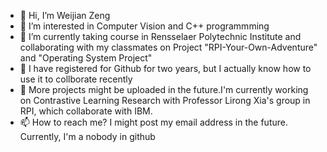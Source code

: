 - 👋 Hi, I’m Weijian Zeng 
- 👀 I’m interested in Computer Vision and C++ programmming
- 🏫 I’m currently taking course in Rensselaer Polytechnic Institute and collaborating with my classmates on Project "RPI-Your-Own-Adventure" and "Operating System Project"
- 💞️ I have registered for Github for two years, but I actually know how to use it to collborate recently
- 🤖 More projects might be uploaded in the future.I'm currently working on Contrastive Learning Research with Professor Lirong Xia's group in RPI, which collaborate with IBM.
- 📫 How to reach me? I might post my email address in the future. Currently, I'm a nobody in github

<!---
AI000Farmer/AI000Farmer is a ✨ special ✨ repository because its `README.md` (this file) appears on your GitHub profile.
You can click the Preview link to take a look at your changes.
--->
